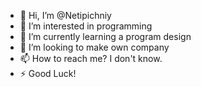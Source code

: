 - 👋 Hi, I’m @Netipichniy
- 👀 I’m interested in programming
- 🌱 I’m currently learning a program design
- 💞️ I’m looking to make own company
- 📫 How to reach me? I don't know.
- ⚡ Good Luck!
<!---
Netipichniy/Netipichniy is a ✨ special ✨ repository because its `README.md` (this file) appears on your GitHub profile.
You can click the Preview link to take a look at your changes.
--->
